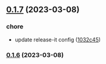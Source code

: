 

## [0.1.7](https://gitlab.com/ravshansbox/chz-web-ui/compare/0.1.6...0.1.7) (2023-03-08)


### chore

* update release-it config ([1032c45](https://gitlab.com/ravshansbox/chz-web-ui/commit/1032c45411b53bd2187a268019e10ca134a34cf9))

### [0.1.6](https://gitlab.com/ravshansbox/chz-web-ui/compare/0.1.5...0.1.6) (2023-03-08)